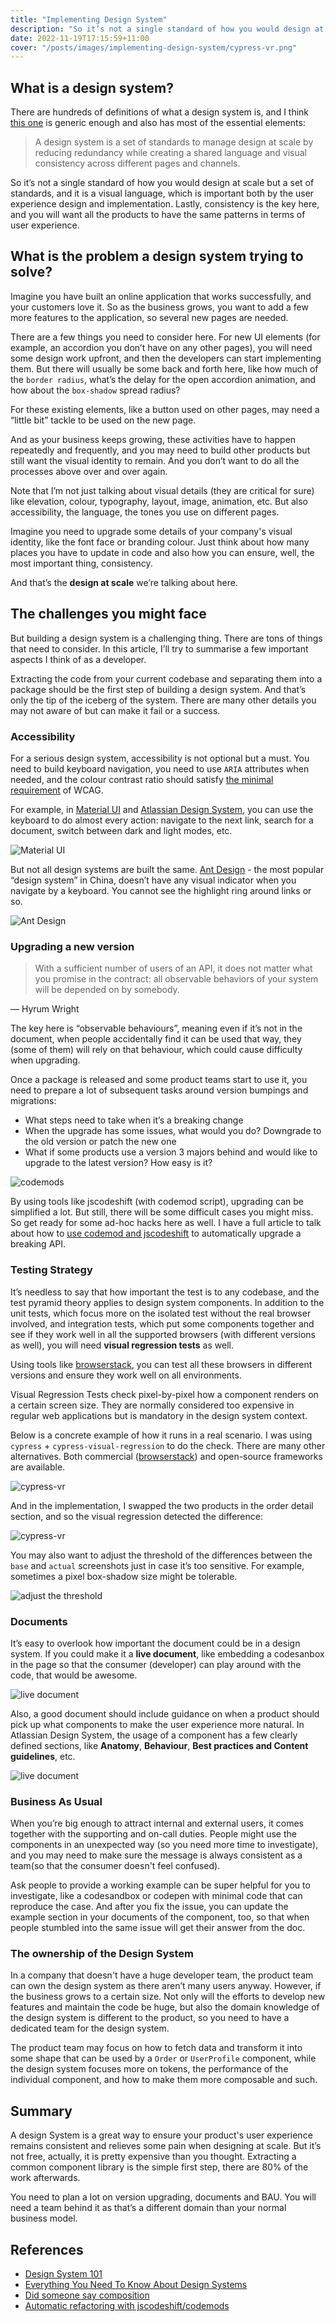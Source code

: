```yaml
---
title: "Implementing Design System"
description: "So it’s not a single standard of how you would design at scale but a set of standards, and it is a visual language, which is important both by the user experience design and implementation..."
date: 2022-11-19T17:15:59+11:00
cover: "/posts/images/implementing-design-system/cypress-vr.png"
---
```


## What is a design system?

There are hundreds of definitions of what a design system is, and I think [this one](https://www.nngroup.com/articles/design-systems-101/) is generic enough and also has most of the essential elements:

> A design system is a set of standards to manage design at scale by reducing redundancy while creating a shared language and visual consistency across different pages and channels.
> 

So it’s not a single standard of how you would design at scale but a set of standards, and it is a visual language, which is important both by the user experience design and implementation. Lastly, consistency is the key here, and you will want all the products to have the same patterns in terms of user experience.

## What is the problem a design system trying to solve?

Imagine you have built an online application that works successfully, and your customers love it. So as the business grows, you want to add a few more features to the application, so several new pages are needed. 

There are a few things you need to consider here. For new UI elements (for example, an accordion you don’t have on any other pages), you will need some design work upfront, and then the developers can start implementing them. But there will usually be some back and forth here, like how much of the `border radius`, what’s the delay for the open accordion animation, and how about the `box-shadow` spread radius? 

For these existing elements, like a button used on other pages, may need a “little bit” tackle to be used on the new page. 

And as your business keeps growing, these activities have to happen repeatedly and frequently, and you may need to build other products but still want the visual identity to remain. And you don’t want to do all the processes above over and over again. 

Note that I’m not just talking about visual details (they are critical for sure) like elevation, colour, typography, layout, image, animation, etc. But also accessibility, the language, the tones you use on different pages.

Imagine you need to upgrade some details of your company's visual identity, like the font face or branding colour. Just think about how many places you have to update in code and also how you can ensure, well, the most important thing, consistency.

And that’s the **design at scale** we’re talking about here.

## The challenges you might face

But building a design system is a challenging thing. There are tons of things that need to consider.  In this article, I’ll try to summarise a few important aspects I think of as a developer. 

Extracting the code from your current codebase and separating them into a package should be the first step of building a design system. And that’s only the tip of the iceberg of the system. There are many other details you may not aware of but can make it fail or a success.

### Accessibility

For a serious design system, accessibility is not optional but a must. You need to build keyboard navigation, you need to use `ARIA` attributes when needed, and the colour contrast ratio should satisfy [the minimal requirement](https://www.w3.org/WAI/WCAG21/Understanding/contrast-minimum.html) of WCAG.

For example, in [Material UI](https://mui.com/) and [Atlassian Design System](https://atlassian.design/), you can use the keyboard to do almost every action: navigate to the next link, search for a document, switch between dark and light modes, etc.

![Material UI](/posts/images//implementing-design-system/mui.png)

But not all design systems are built the same. [Ant Design](https://ant.design/) - the most popular “design system” in China, doesn’t have any visual indicator when you navigate by a keyboard. You cannot see the highlight ring around links or so.

![Ant Design](/posts/images//implementing-design-system/antd.png)

### Upgrading a new version

> With a sufficient number of users of an API, it does not matter what you promise in the contract: all observable behaviors of your system will be depended on by somebody.

— Hyrum Wright
> 

The key here is “observable behaviours”, meaning even if it’s not in the document, when people accidentally find it can be used that way, they (some of them) will rely on that behaviour, which could cause difficulty when upgrading.

Once a package is released and some product teams start to use it, you need to prepare a lot of subsequent tasks around version bumpings and migrations:

- What steps need to take when it’s a breaking change
- When the upgrade has some issues, what would you do? Downgrade to the old version or patch the new one
- What if some products use a version 3 majors behind and would like to upgrade to the latest version? How easy is it?

![codemods](/posts/images/implementing-design-system/codemods.png)

By using tools like jscodeshift (with codemod script), upgrading can be simplified a lot. But still, there will be some difficult cases you might miss. So get ready for some ad-hoc hacks here as well. I have a full article to talk about how to [use codemod and jscodeshift](https://itnext.io/automatic-refactoring-with-jscodeshift-codemods-45c219eaf992) to automatically upgrade a breaking API.

### Testing Strategy

It’s needless to say that how important the test is to any codebase, and the test pyramid theory applies to design system components. In addition to the unit tests, which focus more on the isolated test without the real browser involved, and integration tests, which put some components together and see if they work well in all the supported browsers (with different versions as well), you will need **visual regression tests** as well. 

Using tools like [browserstack](https://www.browserstack.com/), you can test all these browsers in different versions and ensure they work well on all environments. 

Visual Regression Tests check pixel-by-pixel how a component renders on a certain screen size. They are normally considered too expensive in regular web applications but is mandatory in the design system context. 

Below is a concrete example of how it runs in a real scenario. I was using `cypress` + `cypress-visual-regression` to do the check. There are many other alternatives. Both commercial ([browserstack](https://www.browserstack.com/percy/visual-testing)) and open-source frameworks are available. 

![cypress-vr](/posts/images/implementing-design-system/cypress-vr.png)

And in the implementation, I swapped the two products in the order detail section, and so the visual regression detected the difference:

![cypress-vr](/posts/images/implementing-design-system/cypress-vr-result.png)

You may also want to adjust the threshold of the differences between the `base` and `actual` screenshots just in case it’s too sensitive. For example, sometimes a pixel box-shadow size might be tolerable.

![adjust the threshold](/posts/images/implementing-design-system/threshold.png)

### Documents

It’s easy to overlook how important the document could be in a design system. If you could make it a **live document**, like embedding a codesanbox in the page so that the consumer (developer) can play around with the code, that would be awesome.

![live document](/posts/images/implementing-design-system/live-document.png)

Also, a good document should include guidance on when a product should pick up what components to make the user experience more natural. In Atlassian Design System, the usage of a component has a few clearly defined sections, like **Anatomy**, **Behaviour**, **Best practices and Content guidelines**, etc.

![live document](/posts/images/implementing-design-system/ds-document.png)

### Business As Usual

When you’re big enough to attract internal and external users, it comes together with the supporting and on-call duties. People might use the components in an unexpected way (so you need more time to investigate), and you may need to make sure the message is always consistent as a team(so that the consumer doesn't feel confused).

Ask people to provide a working example can be super helpful for you to investigate, like a codesandbox or codepen with minimal code that can reproduce the case. And after you fix the issue, you can update the example section in your documents of the component, too, so that when people stumbled into the same issue will get their answer from the doc.

### The ownership of the Design System

In a company that doesn't have a huge developer team, the product team can own the design system as there aren’t many users anyway. However, if the business grows to a certain size. Not only will the efforts to develop new features and maintain the code be huge, but also the domain knowledge of the design system is different to the product, so you need to have a dedicated team for the design system. 

The product team may focus on how to fetch data and transform it into some shape that can be used by a `Order` or `UserProfile` component, while the design system focuses more on tokens, the performance of the individual component, and how to make them more composable and such. 

## Summary

A design System is a great way to ensure your product's user experience remains consistent and relieves some pain when designing at scale. But it’s not free, actually, it is pretty expensive than you thought. Extracting a common component library is the simple first step, there are 80% of the work afterwards. 

You need to plan a lot on version upgrading, documents and BAU. You will need a team behind it as that’s a different domain than your normal business model.

## References

- [Design System 101](https://www.nngroup.com/articles/design-systems-101/)
- [Everything You Need To Know About Design Systems](https://uxdesign.cc/everything-you-need-to-know-about-design-systems-54b109851969)
- [Did someone say composition](https://javascript.plainenglish.io/did-someone-say-composition-c7843d898b2)
- [Automatic refactoring with jscodeshift/codemods](https://itnext.io/automatic-refactoring-with-jscodeshift-codemods-45c219eaf992)
